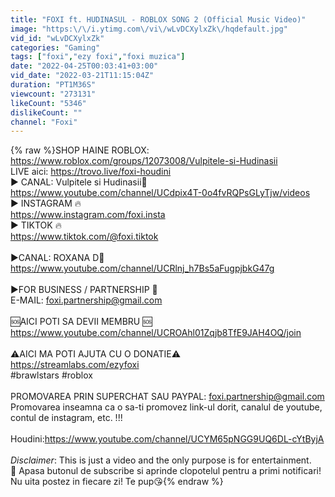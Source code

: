 ```yaml
---
title: "FOXI ft. HUDINASUL - ROBLOX SONG 2 (Official Music Video)"
image: "https:\/\/i.ytimg.com\/vi\/wLvDCXylxZk\/hqdefault.jpg"
vid_id: "wLvDCXylxZk"
categories: "Gaming"
tags: ["foxi","ezy foxi","foxi muzica"]
date: "2022-04-25T00:03:41+03:00"
vid_date: "2022-03-21T11:15:04Z"
duration: "PT1M36S"
viewcount: "273131"
likeCount: "5346"
dislikeCount: ""
channel: "Foxi"
---
```

{% raw %}SHOP HAINE ROBLOX: <a rel="nofollow" target="blank" href="https://www.roblox.com/groups/12073008/Vulpitele-si-Hudinasii">https://www.roblox.com/groups/12073008/Vulpitele-si-Hudinasii</a><br />LIVE aici: <a rel="nofollow" target="blank" href="https://trovo.live/foxi-houdini">https://trovo.live/foxi-houdini</a><br />► CANAL: Vulpitele si Hudinasii🔔<br /><a rel="nofollow" target="blank" href="https://www.youtube.com/channel/UCdpix4T-0o4fvRQPsGLyTjw/videos">https://www.youtube.com/channel/UCdpix4T-0o4fvRQPsGLyTjw/videos</a><br />►  INSTAGRAM 🔥<br /><a rel="nofollow" target="blank" href="https://www.instagram.com/foxi.insta">https://www.instagram.com/foxi.insta</a><br />►  TIKTOK 🔥<br />  <a rel="nofollow" target="blank" href="https://www.tiktok.com/@foxi.tiktok">https://www.tiktok.com/@foxi.tiktok</a><br /><br />►CANAL: ROXANA D🔔<br /><a rel="nofollow" target="blank" href="https://www.youtube.com/channel/UCRlnj_h7Bs5aFugpjbkG47g">https://www.youtube.com/channel/UCRlnj_h7Bs5aFugpjbkG47g</a><br /><br />►FOR BUSINESS / PARTNERSHIP 💌<br />E-MAIL: foxi.partnership@gmail.com<br /><br /> 🆘AICI POTI SA DEVII MEMBRU 🆘<br /><a rel="nofollow" target="blank" href="https://www.youtube.com/channel/UCROAhl01Zqjb8TfE9JAH4OQ/join">https://www.youtube.com/channel/UCROAhl01Zqjb8TfE9JAH4OQ/join</a>  <br /><br />⚠️AICI MA POTI AJUTA CU O DONATIE⚠️<br /><a rel="nofollow" target="blank" href="https://streamlabs.com/ezyfoxi">https://streamlabs.com/ezyfoxi</a> <br />#brawlstars​​​​​​​​​​​​​​ #roblox<br /><br />PROMOVAREA PRIN SUPERCHAT SAU PAYPAL: foxi.partnership@gmail.com<br /> Promovarea inseamna ca o sa-ti promovez link-ul dorit, canalul de youtube, contul de instagram, etc. !!!<br /><br />Houdini:<a rel="nofollow" target="blank" href="https://www.youtube.com/channel/UCYM65pNGG9UQ6DL-cYtByjA">https://www.youtube.com/channel/UCYM65pNGG9UQ6DL-cYtByjA</a><br /><br />*Disclaimer*: This is just a video and the only purpose is for entertainment.<br />🔔 Apasa butonul de subscribe si aprinde clopotelul pentru a primi notificari! Nu uita postez in fiecare zi! Te pup😘{% endraw %}

